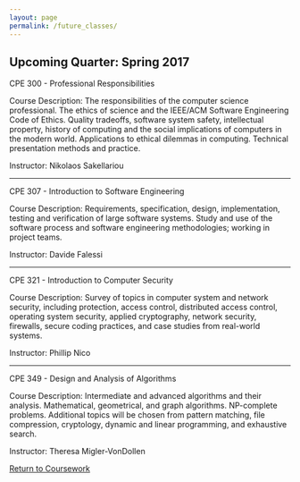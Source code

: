 ```yaml
---
layout: page
permalink: /future_classes/
---
```


**Upcoming Quarter: Spring 2017**
------------------

CPE 300 - Professional Responsibilities

Course Description: The responsibilities of the computer science professional. The ethics of science and the IEEE/ACM Software Engineering Code of Ethics. Quality tradeoffs, software system safety, intellectual property, history of computing and the social implications of computers in the modern world. Applications to ethical dilemmas in computing. Technical presentation methods and practice.

Instructor: Nikolaos Sakellariou 

--------

CPE 307 - Introduction to Software Engineering

Course Description: Requirements, specification, design, implementation, testing and verification of large software systems. Study and use of the software process and software engineering methodologies; working in project teams. 

Instructor: Davide Falessi

-------

CPE 321 - Introduction to Computer Security

Course Description: Survey of topics in computer system and network security, including protection, access control, distributed access control, operating system security, applied cryptography, network security, firewalls, secure coding practices, and case studies from real-world systems.

Instructor: Phillip Nico 

------

CPE 349 - Design and Analysis of Algorithms

Course Description: Intermediate and advanced algorithms and their analysis. Mathematical, geometrical, and graph algorithms. NP-complete problems. Additional topics will be chosen from pattern matching, file compression, cryptology, dynamic and linear programming, and exhaustive search.

Instructor: Theresa Migler-VonDollen 


 [Return to Coursework](https://jonscott20.github.io/course_work/)



 
